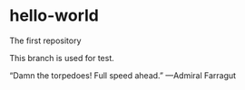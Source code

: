 # hello-world
The first repository 

This branch is used for test.

“Damn the torpedoes! Full speed ahead.”
—Admiral Farragut
